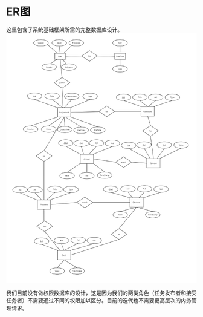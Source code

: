 # ER图
这里包含了系统基础框架所需的完整数据库设计。
![](ER/er.png)

我们目前没有做权限数据库的设计，这是因为我们的两类角色（任务发布者和接受任务者）不需要通过不同的权限加以区分。目前的迭代也不需要更高层次的内务管理请求。
